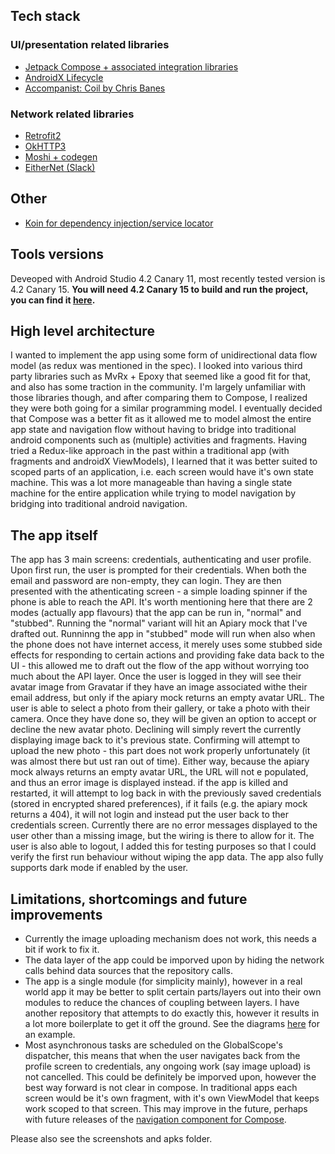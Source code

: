 ## Tech stack

### UI/presentation related libraries
 - [Jetpack Compose + associated integration libraries](https://developer.android.com/jetpack/compose)
 - [AndroidX Lifecycle](https://developer.android.com/jetpack/androidx/releases/lifecycle)
 - [Accompanist: Coil by Chris Banes](https://github.com/chrisbanes/accompanist/tree/main/coil)

### Network related libraries
 - [Retrofit2](https://square.github.io/retrofit/)
 - [OkHTTP3](https://square.github.io/okhttp/)
 - [Moshi + codegen](https://github.com/square/moshi)
 - [EitherNet (Slack)](https://github.com/slackhq/EitherNet)
 
 ## Other
 - [Koin for dependency injection/service locator](https://insert-koin.io)

 
## Tools versions
Deveoped with Android Studio 4.2 Canary 11, most recently tested version is 4.2 Canary 15. **You will need 4.2 Canary 15 to build and run the project, you can find it [here](https://developer.android.com/studio/archive).**

 
## High level architecture
I wanted to implement the app using some form of unidirectional data flow model (as redux was mentioned in the spec). I looked into various third party libraries such as MvRx + Epoxy that seemed like a good fit for that, and also has some traction in the community. I'm largely unfamiliar with those libraries though, and after comparing them to Compose, I realized they were both going for a similar programming model. I eventually decided that Compose was a better fit as it allowed me to model almost the entire app state and navigation flow without having to bridge into traditional android components such as (multiple) activities and fragments. Having tried a Redux-like approach in the past within a traditional app (with fragments and androidX ViewModels), I learned that it was better suited to scoped parts of an application, i.e. each screen would have it's own state machine. This was a lot more manageable than having a single state machine for the entire application while trying to model navigation by bridging into traditional android navigation.

## The app itself
The app has 3 main screens: credentials, authenticating and user profile. Upon first run, the user is prompted for their credentials. When both the email and password are non-empty, they can login. They are then presented with the athenticating screen - a simple loading spinner if the phone is able to reach the API. It's worth mentioning here that there are 2 modes (actually app flavours) that the app can be run in, "normal" and "stubbed". Running the "normal" variant will hit an Apiary mock that I've drafted out. Runninng the app in "stubbed" mode will run when also when the phone does not have internet access, it merely uses some stubbed side effects for responding to certain actions and providing fake data back to the UI - this allowed me to draft out the flow of the app without worrying too much about the API layer. Once the user is logged in they will see their avatar image from Gravatar if they have an image associated withe their email address, but only if the apiary mock returns an empty avatar URL. The user is able to select a photo from their gallery, or take a photo with their camera. Once they have done so, they will be given an option to accept or decline the new avatar photo. Declining will simply revert the currently displaying image back to it's previous state. Confirming will attempt to upload the new photo - this part does not work properly unfortunately (it was almost there but ust ran out of time). Either way, because the apiary mock always returns an empty avatar URL, the URL will not e populated, and thus an error image is displayed instead. if the app is killed and restarted, it will attempt to log back in with the previously saved credentials (stored in encrypted shared preferences), if it fails (e.g. the apiary mock returns a 404), it will not login and instead put the user back to ther credentials screen. Currently there are no error messages displayed to the user other than a missing image, but the wiring is there to allow for it. The user is also able to logout, I added this for testing purposes so that I could verify the first run behaviour without wiping the app data. The app also fully supports dark mode if enabled by the user.

## Limitations, shortcomings and future improvements
 - Currently the image uploading mechanism does not work, this needs a bit if work to fix it.
 - The data layer of the app could be imporved upon by hiding the network calls behind data sources that the repository calls.
 - The app is a single module (for simplicity mainly), however in a real world app it may be better to split certain parts/layers out into their own modules to reduce the chances of coupling between layers. I have another repository that attempts to do exactly this, however it results in a lot more boilerplate to get it off the ground. See the diagrams [here](https://github.com/Aidanvii7/MercariApp) for an example.
 - Most asynchronous tasks are scheduled on the GlobalScope's dispatcher, this means that when the user navigates back from the profile screen to credentials, any ongoing work (say image upload) is not cancelled. This could be definitely be imporved upon, however the best way forward is not clear in compose. In traditional apps each screen would be it's own fragment, with it's own ViewModel that keeps work scoped to that screen. This may improve in the future, perhaps with future releases of the [navigation component for Compose](https://developer.android.com/jetpack/compose/navigation).
 
Please also see the screenshots and apks folder.

